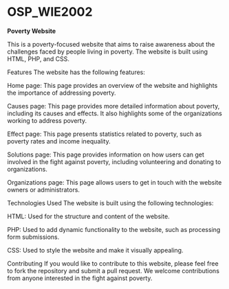 # OSP_WIE2002
**Poverty Website**

This is a poverty-focused website that aims to raise awareness about the challenges faced by people living in poverty. The website is built using HTML, PHP, and CSS.

Features
The website has the following features:

Home page: This page provides an overview of the website and highlights the importance of addressing poverty.

Causes page: This page provides more detailed information about poverty, including its causes and effects. It also highlights some of the organizations working to address poverty.

Effect page: This page presents statistics related to poverty, such as poverty rates and income inequality.

Solutions page: This page provides information on how users can get involved in the fight against poverty, including volunteering and donating to organizations.

Organizations page: This page allows users to get in touch with the website owners or administrators.

Technologies Used
The website is built using the following technologies:

HTML: Used for the structure and content of the website.

PHP: Used to add dynamic functionality to the website, such as processing form submissions.

CSS: Used to style the website and make it visually appealing.

Contributing
If you would like to contribute to this website, please feel free to fork the repository and submit a pull request. We welcome contributions from anyone interested in the fight against poverty.
